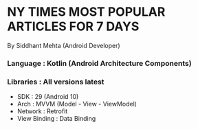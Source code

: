 # NY TIMES MOST POPULAR ARTICLES FOR 7 DAYS

By Siddhant Mehta (Android Developer)

### Language    : Kotlin (Android Architecture Components)

### Libraries   : All versions latest

- SDK           : 29 (Android 10)
- Arch          : MVVM (Model - View - ViewModel)
- Network       : Retrofit
- View Binding  : Data Binding
